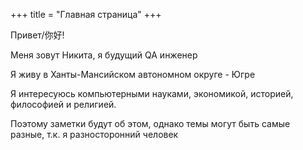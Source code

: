 +++
title = "Главная страница"
+++

Привет/你好!

Меня зовут Никита, я будущий QA инженер

Я живу в Ханты-Мансийском автономном округе - Югре

Я интересуюсь компьютерными науками, экономикой, историей, философией и религией.

Поэтому заметки будут об этом, однако темы могут быть самые разные, т.к. я разносторонний человек
